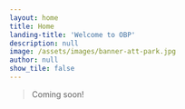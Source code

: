 ```yaml
---
layout: home
title: Home
landing-title: 'Welcome to OBP'
description: null
image: /assets/images/banner-att-park.jpg
author: null
show_tile: false
---
```


> Coming soon!
